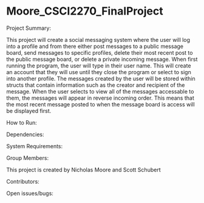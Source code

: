 # Moore_CSCI2270_FinalProject
Project Summary:

This project will create a social messaging system where the user will log into a profile and from there either post messages to a public message board, send messages to specific profiles, delete their most recent post to the public message board, or delete a private incoming message.  When first running the program, the user will type in their user name.  This will create an account that they will use until they close the program or select to sign into another profile.  The messages created by the user will be stored within structs that contain information such as the creator and recipient of the message.  When the user selects to view all of the messages accessable to them, the messages will appear in reverse incoming order.  This means that the most recent message posted to when the message board is access will be displayed first. 



How to Run:




Dependencies:




System Requirements:




Group Members:

This project is created by Nicholas Moore and Scott Schubert




Contributors:




Open issues/bugs:
